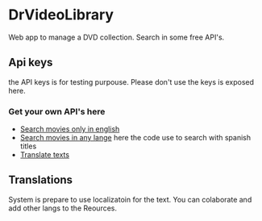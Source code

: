 # DrVideoLibrary
Web app to manage a DVD collection. Search in some free API's.

## Api keys
the API keys is for testing purpouse. Please don't use the keys is exposed here.

### Get your own API's here
* [Search movies only in english](https://www.omdbapi.com/)
* [Search movies in any lange](https://www.themoviedb.org/) here the code use to search with spanish titles
* [Translate texts](https://www.deepl.com/es/translator)

## Translations
System is prepare to use localizatoin for the text. You can colaborate and add other langs to the Reources.
